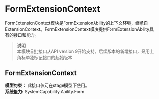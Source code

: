# FormExtensionContext    
FormExtensionContext模块是FormExtensionAbility的上下文环境，继承自ExtensionContext。FormExtensionContext模块提供FormExtensionAbility具有的接口和能力。  
> **说明**   
>本模块首批接口从API version 9开始支持。后续版本的新增接口，采用上角标单独标记接口的起始版本  
    
## FormExtensionContext  
 **模型约束：** 此接口仅可在stage模型下使用。  
 **系统能力:**  SystemCapability.Ability.Form  
